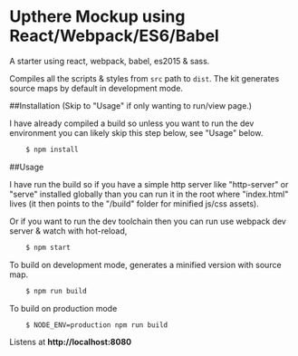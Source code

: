 # Upthere Mockup using React/Webpack/ES6/Babel

A starter using react, webpack, babel, es2015 & sass.

Compiles all the scripts & styles from `src` path to `dist`. The kit generates source maps by default in development mode.

##Installation (Skip to "Usage" if only wanting to run/view page.)

I have already compiled a build so unless you want to run the dev environment you can likely skip this step below, see "Usage" below.

```bash
    $ npm install
```

##Usage

I have run the build so if you have a simple http server like "http-server" or "serve" installed globally than you can run it in the root where "index.html" lives (it then points to the "/build" folder for minified js/css assets).

Or if you want to run the dev toolchain then you can run use webpack dev server & watch with hot-reload,

```bash
    $ npm start
```

To build on development mode, generates a minified version with source map.

```bash
    $ npm run build
```

To build on production mode

```bash
    $ NODE_ENV=production npm run build
```

Listens at **http://localhost:8080**
